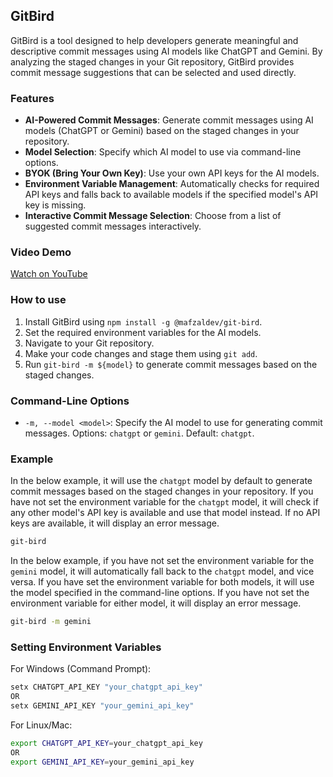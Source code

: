 ## GitBird

GitBird is a tool designed to help developers generate meaningful and descriptive commit messages using AI models like ChatGPT and Gemini. By analyzing the staged changes in your Git repository, GitBird provides commit message suggestions that can be selected and used directly.

### Features

- **AI-Powered Commit Messages**: Generate commit messages using AI models (ChatGPT or Gemini) based on the staged changes in your repository.
- **Model Selection**: Specify which AI model to use via command-line options.
- **BYOK (Bring Your Own Key)**: Use your own API keys for the AI models.
- **Environment Variable Management**: Automatically checks for required API keys and falls back to available models if the specified model's API key is missing.
- **Interactive Commit Message Selection**: Choose from a list of suggested commit messages interactively.

### Video Demo

[Watch on YouTube](https://youtu.be/GDzxq9sa4vQ)

### How to use

1. Install GitBird using `npm install -g @mafzaldev/git-bird`.
2. Set the required environment variables for the AI models.
3. Navigate to your Git repository.
4. Make your code changes and stage them using `git add`.
5. Run `git-bird -m ${model}` to generate commit messages based on the staged changes.

### Command-Line Options

- `-m, --model <model>`: Specify the AI model to use for generating commit messages. Options: `chatgpt` or `gemini`. Default: `chatgpt`.

### Example

In the below example, it will use the `chatgpt` model by default to generate commit messages based on the staged changes in your repository.
If you have not set the environment variable for the `chatgpt` model, it will check if any other model's API key is available and use that model instead. If no API keys are available, it will display an error message.

```bash
git-bird
```

In the below example, if you have not set the environment variable for the `gemini` model, it will automatically fall back to the `chatgpt` model, and vice versa. If you have set the environment variable for both models, it will use the model specified in the command-line options.
If you have not set the environment variable for either model, it will display an error message.

```bash
git-bird -m gemini
```

### Setting Environment Variables

For Windows (Command Prompt):

```bash
setx CHATGPT_API_KEY "your_chatgpt_api_key"
OR
setx GEMINI_API_KEY "your_gemini_api_key"
```

For Linux/Mac:

```bash
export CHATGPT_API_KEY=your_chatgpt_api_key
OR
export GEMINI_API_KEY=your_gemini_api_key
```
